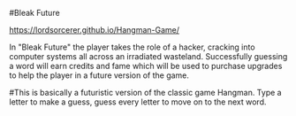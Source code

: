 #Bleak Future

https://lordsorcerer.github.io/Hangman-Game/

In "Bleak Future" the player takes the role of a hacker, cracking into computer systems all across an irradiated wasteland.
Successfully guessing a word will earn credits and fame which will be used to purchase upgrades to help the player in a future version of the game.

#This is basically a futuristic version of the classic game Hangman.  Type a letter to make a guess, guess every letter to move on to the next word.

